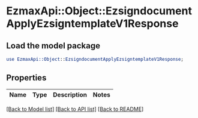 # EzmaxApi::Object::EzsigndocumentApplyEzsigntemplateV1Response

## Load the model package
```perl
use EzmaxApi::Object::EzsigndocumentApplyEzsigntemplateV1Response;
```

## Properties
Name | Type | Description | Notes
------------ | ------------- | ------------- | -------------

[[Back to Model list]](../README.md#documentation-for-models) [[Back to API list]](../README.md#documentation-for-api-endpoints) [[Back to README]](../README.md)


